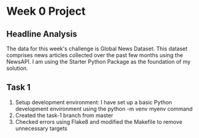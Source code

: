 # Week 0 Project
## Headline Analysis
The data for this week's challenge is Global News Dataset. This dataset comprises news articles collected over the past few months using the NewsAPI. I am using the Starter Python Package as the foundation of my solution.
## Task 1
1. Setup development  environment: I have set up a basic Python development environment using the python -m venv myenv command
2. Created the task-1 branch from master
3. Checked errors using Flake8 and modified the Makefile to remove unnecessary targets